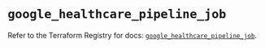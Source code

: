 # `google_healthcare_pipeline_job`

Refer to the Terraform Registry for docs: [`google_healthcare_pipeline_job`](https://registry.terraform.io/providers/hashicorp/google/6.50.0/docs/resources/healthcare_pipeline_job).
